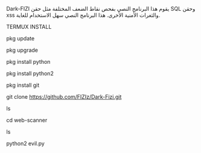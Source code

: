Dark-FIZI
يقوم هذا البرنامج النصي بفحص نقاط الضعف المختلفة مثل حقن SQL وحقن xss والثغرات الأمنية الأخرى. هذا البرنامج النصي سهل الاستخدام للغاية.



TERMUX INSTALL


pkg update

pkg upgrade

pkg install python

pkg install python2

pkg install git

git clone https://github.com/FIZIz/Dark-Fizi.git

ls

cd web-scanner

ls

python2 evil.py
